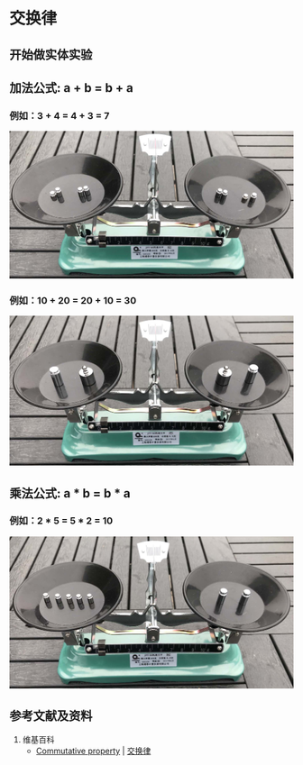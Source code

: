 # 交换律

## 开始做实体实验

## 加法公式:  a + b = b + a
### 例如：3 + 4 = 4 + 3 = 7

![](/images/数轴(一维坐标系)/加减乘除的运算规律/交换律/1a1.jpg)

### 例如：10 + 20 = 20 + 10 = 30

![](/images/数轴(一维坐标系)/加减乘除的运算规律/交换律/2a1.jpg)

## 乘法公式: a * b = b * a  
### 例如：2 * 5 = 5 * 2 = 10

![](/images/数轴(一维坐标系)/加减乘除的运算规律/交换律/3a1.jpg)

## 参考文献及资料

1. 维基百科
	- [Commutative property](https://en.wikipedia.org/wiki/Commutative_property) | [交换律](https://zh.wikipedia.org/wiki/%E4%BA%A4%E6%8F%9B%E5%BE%8B) 
